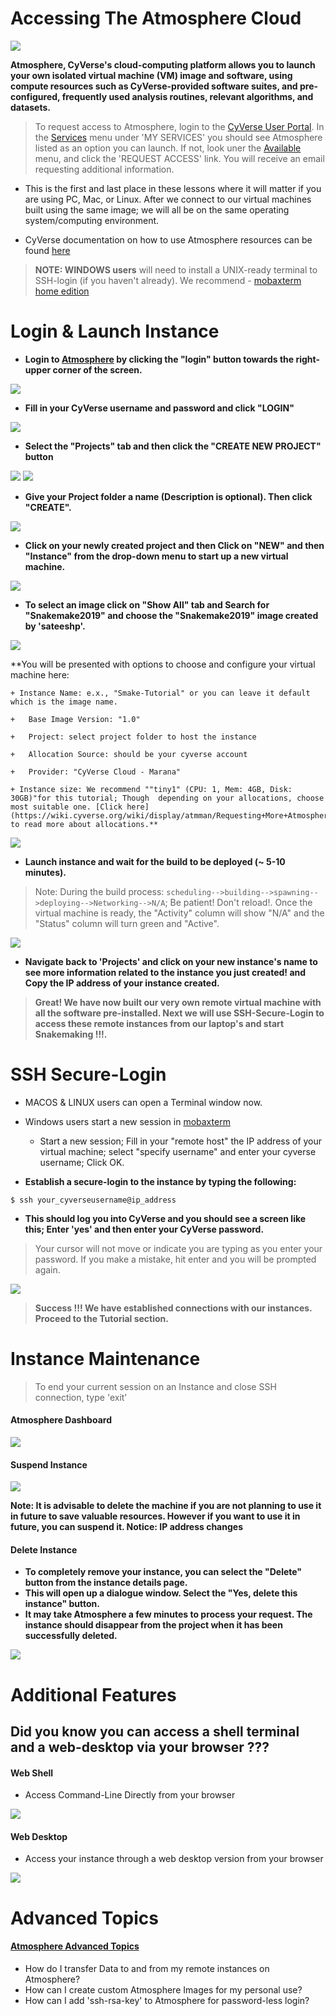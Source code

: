 Accessing The Atmosphere Cloud
===

![](/img/logos/cyverse_small_logo.png)

**Atmosphere, CyVerse's cloud-computing platform allows you to launch your own isolated virtual machine (VM) image and software, using compute resources such as CyVerse-provided software suites, and pre-configured, frequently used analysis routines, relevant algorithms, and datasets.**

> To request access to Atmosphere, login to the [CyVerse User Portal](https://user.cyverse.org/). In the [Services](https://user.cyverse.org/services/mine>) menu under 'MY SERVICES' you should see Atmosphere listed as an option you can launch. If not, look uner the [Available](https://user.cyverse.org/services/available) menu, and click the 'REQUEST ACCESS' link. You will receive an email requesting additional information.

- This is the first and last place in these lessons where it will matter if you are using PC, Mac, or Linux. After we connect to our virtual machines built using the same image; we will all be on the same operating system/computing environment.

- CyVerse documentation on how to use Atmosphere resources can be found [here](https://learning.cyverse.org/projects/atmosphere-guide/en/latest/index.html)

> **NOTE: WINDOWS users** will need to install a UNIX-ready terminal to SSH-login (if you haven't already). We recommend - [mobaxterm home edition](http://mobaxterm.mobatek.net/download-home-edition.html)

# Login & Launch Instance

- **Login to [Atmosphere](https://atmo.cyverse.org/application/images) by clicking the "login" button towards the right-upper corner of the screen.**

![](/img/atmosphere/login1.png)

- **Fill in your CyVerse username and password and click "LOGIN"**

![](/img/atmosphere/login2.png)

- **Select the "Projects" tab and then click the "CREATE NEW PROJECT" button**

![](/img/atmosphere/login3.png)
![](/img/atmosphere/login4.png)

- **Give your Project folder a name (Description is optional). Then click "CREATE".**

![](/img/atmosphere/login5.png)

- **Click on your newly created project and then Click on "NEW" and then "Instance" from the drop-down menu to start up a new virtual machine.**

![](/img/atmosphere/login6.png)

- **To select an image click on "Show All" tab and Search for "Snakemake2019" and choose the "Snakemake2019" image created by 'sateeshp'.**

![](/img/atmosphere/login7.png)

**You will be presented with options to choose and configure your virtual machine here:

	+ Instance Name: e.x., "Smake-Tutorial" or you can leave it default which is the image name.

	+	Base Image Version: "1.0"

	+	Project: select project folder to host the instance

	+	Allocation Source: should be your cyverse account

	+	Provider: "CyVerse Cloud - Marana"

	+ Instance size: We recommend ""tiny1" (CPU: 1, Mem: 4GB, Disk: 30GB)"for this tutorial; Though  depending on your allocations, choose most suitable one. [Click here](https://wiki.cyverse.org/wiki/display/atmman/Requesting+More+Atmosphere+Resources) to read more about allocations.**

![](/img/atmosphere/login8.png)

- **Launch instance and wait for the build to be deployed (~ 5-10 minutes).**

> Note: During the build process: `scheduling-->building-->spawning-->deploying-->Networking-->N/A`; Be patient! Don't reload!. Once the virtual machine is ready, the "Activity" column will show "N/A" and the "Status" column will turn green and "Active".

![](/img/atmosphere/login9.png)

- **Navigate back to 'Projects' and click on your new instance's name to see more information related to the instance you just created! and Copy the IP address of your instance created.**

> **Great! We have now built our very own remote virtual machine with all the software pre-installed. Next we will use SSH-Secure-Login to access these remote instances from our laptop's and start Snakemaking !!!.**

# SSH Secure-Login

- MACOS & LINUX users can open a Terminal window now.
- Windows users start a new session in [mobaxterm](http://mobaxterm.mobatek.net/download-home-edition.html)
	+ Start a new session; Fill in your "remote host" the IP address of your virtual machine; select "specify username" and enter your cyverse username; Click OK.


- **Establish a secure-login to the instance by typing the following:**

```
$ ssh your_cyverseusername@ip_address
```
- **This should log you into CyVerse and you should see a screen like this; Enter 'yes' and then enter your CyVerse password.**

> Your cursor will not move or indicate you are typing as you enter your password. If you make a mistake, hit enter and you will be prompted again.

![](/img/atmosphere/ssh_pass.png)

> **Success !!! We have established connections with our instances. Proceed to the Tutorial section.**

# Instance Maintenance

> To end your current session on an Instance and close SSH connection, type 'exit'

#### Atmosphere Dashboard

![](/img/atmosphere/atmosphere_dashboard.png)

#### Suspend Instance

![](/img/atmosphere/suspend.png)

**Note: It is advisable to delete the machine if you are not planning to use it in future to save valuable resources. However if you want to use it in future, you can suspend it. Notice: IP address changes**

#### Delete Instance

- **To completely remove your instance, you can select the "Delete" button from the instance details page.**
- **This will open up a dialogue window. Select the "Yes, delete this instance" button.**
- **It may take Atmosphere a few minutes to process your request. The instance should disappear from the project when it has been successfully deleted.**

![](/img/atmosphere/delete.png)

# Additional Features

## Did you know you can access a shell terminal and a web-desktop via your browser ???

#### Web Shell

- Access Command-Line Directly from your browser

![](/img/atmosphere/webshell.png)

#### Web Desktop

- Access your instance through a web desktop version from your browser

![](/img/atmosphere/webdesktop.png)

# Advanced Topics

#### [Atmosphere Advanced Topics](https://snakemake2019.readthedocs.io/en/latest/advanced_atmosphere.html)
 + How do I transfer Data to and from my remote instances on Atmosphere?
 + How can I create custom Atmosphere Images for my personal use?
 + How can I add 'ssh-rsa-key' to Atmosphere for password-less login?
